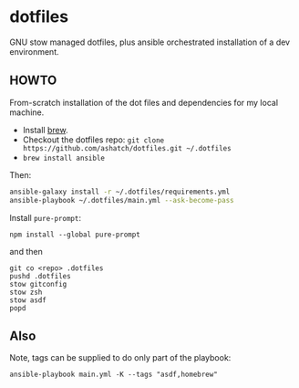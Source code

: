 # dotfiles

GNU stow managed dotfiles, plus ansible orchestrated installation
of a dev environment.

## HOWTO

From-scratch installation of the dot files and dependencies for
my local machine.

- Install [brew](https://brew.sh).
- Checkout the dotfiles repo: `git clone https://github.com/ashatch/dotfiles.git ~/.dotfiles`
- `brew install ansible`

Then:

```bash
ansible-galaxy install -r ~/.dotfiles/requirements.yml
ansible-playbook ~/.dotfiles/main.yml --ask-become-pass
```

Install `pure-prompt`:

```
npm install --global pure-prompt
```

and then

```
git co <repo> .dotfiles
pushd .dotfiles
stow gitconfig
stow zsh
stow asdf
popd
```

## Also

Note, tags can be supplied to do only part of the playbook:

```
ansible-playbook main.yml -K --tags "asdf,homebrew"
```
